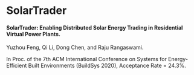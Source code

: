 # SolarTrader

#### SolarTrader: Enabling Distributed Solar Energy Trading in Residential Virtual Power Plants.

Yuzhou Feng, Qi Li, Dong Chen, and Raju Rangaswami.

In Proc. of the 7th ACM International Conference on Systems for Energy-Efficient Built Environments (BuildSys 2020), Acceptance Rate = 24.3%.
